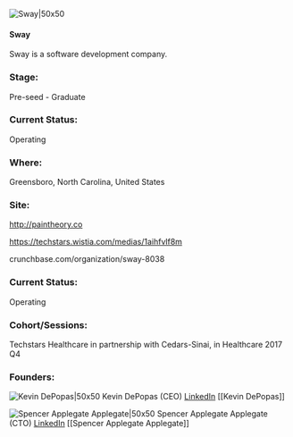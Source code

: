 

![Sway|50x50](https://apimg.techstars.com/connect/images/image_files/59c1f8e19c66a942d5000064/original/Sway_Logo_-_Icon_-_White_Background_%28256x256%29.png)

#### Sway
Sway is a software development company.

### Stage: 
Pre-seed - Graduate 

### Current Status: 
Operating

### Where:
Greensboro, North Carolina, United States

### Site:
http://paintheory.co

https://techstars.wistia.com/medias/1aihfvlf8m

crunchbase.com/organization/sway-8038

### Current Status: 
Operating

### Cohort/Sessions: 
Techstars Healthcare in partnership with Cedars-Sinai, in Healthcare 2017 Q4

### Founders: 

![Kevin DePopas|50x50](https://apimg.techstars.com/connect/images/image_files/59b05c67c9aec70bf600001d/original/Small_Headshot_Kevin.png) Kevin DePopas (CEO) [LinkedIn](https://linkedin.com/in/kevin-depopas-76a86b42) [[Kevin DePopas]]

![Spencer Applegate Applegate|50x50](http://s3.amazonaws.com/ts-accel-connect-uploads/images/image_files/59ba9f80c9aec71604000045/original/Upper_bust.jpg) Spencer Applegate Applegate (CTO) [LinkedIn](https://linkedin.com/in/spencerapplegate) [[Spencer Applegate Applegate]]


